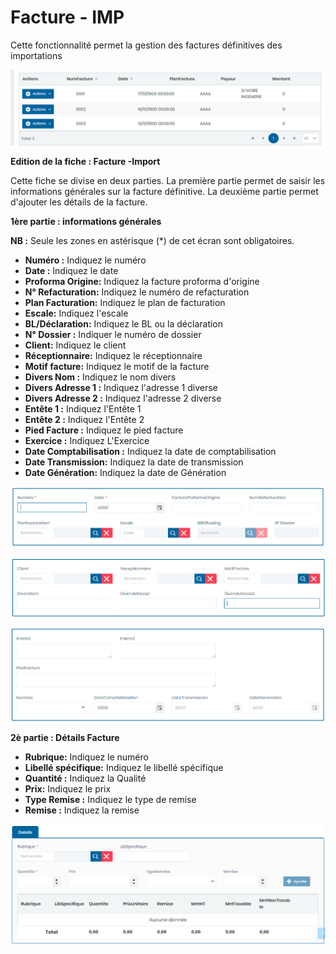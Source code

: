 # Facture - IMP

Cette fonctionnalité permet la gestion des factures définitives des importations

![](../../../.gitbook/assets/listeImportAvoir.PNG)

**Edition de la fiche : Facture -Import**

Cette fiche se divise en deux parties. La première partie permet de saisir les informations générales sur la facture définitive. La deuxième partie permet d'ajouter les détails de la facture.

**1ère partie :  informations générales**

**NB :** Seule les zones en astérisque (\*) de cet écran sont obligatoires.

* **Numéro :**  Indiquez le numéro
* **Date :** Indiquez le date
* **Proforma Origine:** Indiquez la facture proforma d'origine
* **N° Refacturation:** Indiquez le numéro de refacturation
* **Plan Facturation:** Indiquez le plan de facturation
* **Escale:** Indiquez l'escale
* **BL/Déclaration:** Indiquez le BL ou la déclaration
* **N° Dossier :** Indiquer le numéro de dossier
* **Client:** Indiquez le client
* **Réceptionnaire:**  Indiquez le réceptionnaire
* **Motif facture:** Indiquez le motif de la facture
* **Divers Nom :** Indiquez le nom divers
* **Divers Adresse 1 :** Indiquez l'adresse 1 diverse
* **Divers Adresse 2 :** Indiquez l'adresse 2 diverse
* **Entête 1 :** Indiquez l'Entête 1
* **Entête 2 :** Indiquez l'Entête 2
* **Pied Facture :** Indiquez le pied facture
* **Exercice :** Indiquez L'Exercice&#x20;
* **Date Comptabilisation  :** Indiquez la date de comptabilisation&#x20;
* **Date Transmission:** Indiquez la date de transmission
* **Date Génération:** Indiquez la date de Génération

![](../../../.gitbook/assets/facture1.PNG)

![](../../../.gitbook/assets/facture2.PNG)

![](../../../.gitbook/assets/facture3.PNG)

**2è partie :  Détails Facture**

* **Rubrique:**  Indiquez le numéro
* **Libellé spécifique:** Indiquez le libellé spécifique
* **Quantité :** Indiquez la Qualité
* **Prix:** Indiquez le prix
* **Type Remise :** Indiquez le type de remise
* **Remise :** Indiquez la remise

![](../../../.gitbook/assets/facture4.PNG)
